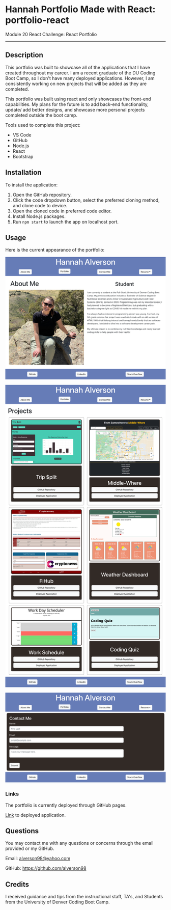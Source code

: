 # Hannah Portfolio Made with React: portfolio-react

Module 20 React Challenge: React Portfolio

---

## Description

This portfolio was built to showcase all of the applications that I have created throughout my career. I am a recent graduate of the DU Coding Boot Camp, so I don't have many deployed applications. However, I am consistently working on new projects that will be added as they are completed.

This portfolio was built using react and only showcases the front-end capabilities. My plans for the future is to add back-end functionality, update/ add better designs, and showcase more personal projects completed outside the boot camp.

Tools used to complete this project:

- VS Code
- GitHub
- Node.js
- React
- Bootstrap

## Installation

To install the application:

1. Open the GitHub repository.
2. Click the code dropdown button, select the preferred cloning method, and clone code to device.
3. Open the cloned code in preferred code editor.
4. Install Node.js packages.
5. Run `npm start` to launch the app on localhost port.

## Usage

Here is the current appearance of the portfolio:

![Screenshot of about me page](./src/assets/about-me.png)

![Screenshot of portfolio page](./src/assets/project-page-edited.png)

![Screenshot of contact page](./src/assets/contact-page.png)

### Links

The portfolio is currently deployed through GitHub pages.

[Link](https://alverson98.github.io/portfolio-react/) to deployed application.

## Questions

You may contact me with any questions or concerns through the email provided or my GitHub.

Email: alverson98@yahoo.com

GitHub: https://github.com/alverson98

## Credits

I received guidance and tips from the instructional staff, TA's, and Students from the University of Denver Coding Boot Camp.
